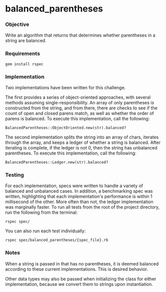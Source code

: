 # balanced_parentheses

### Objective

Write an algorithm that returns that determines whether parentheses in a string are balanced.

### Requirements

`gem install rspec`

### Implementation

Two implementations have been written for this challenge.

The first provides a series of object-oriented approaches, with several methods assuming single-responsibility.
An array of only parentheses is constructed from the string, and from there, there are checks to see if the count of open and closed parens match,
as well as whether the order of parens is balanced. To execute this implementation, call the following:

```
BalancedParentheses::ObjectOriented.new(str).balanced?
```

The second implementation splits the string into an array of chars, iterates through the array, and keeps a ledger of whether a string is balanced.
After iterating is complete, if the ledger is not 0, then the string has unbalanced parentheses. To execute this implementation, call the
following:

```
BalancedParentheses::Ledger.new(str).balanced?
```

### Testing

For each implementation, specs were written to handle a variety of balanced and unbalanced cases. In addition, a benchmarking spec was written,
highlighting that each implementation's performance is within 1 millisecond of the other. More often than not, the ledger implementation was marginally faster.
To run all tests from the root of the project directory, run the following from the terminal:

```
rspec spec/
```

You can also run each test individually:

```
rspec spec/balanced_parentheses/{spec_file}.rb
```

### Notes

When a string is passed in that has no parentheses, it is deemed balanced according to these current implementations. This is desired behavior.

Other data types may also be passed when initializing the class for either implementation, because we convert them to strings upon instantiation.
